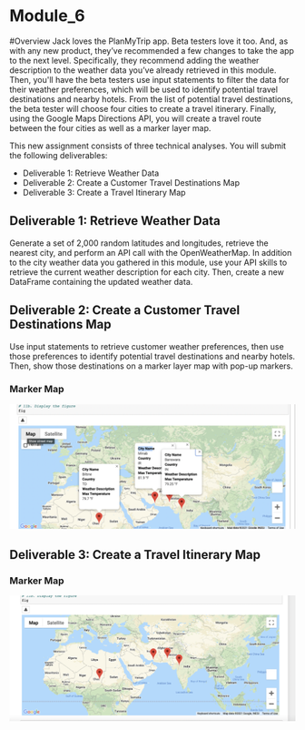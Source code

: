 # Module_6
#Overview
Jack loves the PlanMyTrip app. Beta testers love it too. And, as with any new product, they’ve recommended a few changes to take the app to the next level. Specifically, they recommend adding the weather description to the weather data you’ve already retrieved in this module. Then, you'll have the beta testers use input statements to filter the data for their weather preferences, which will be used to identify potential travel destinations and nearby hotels. From the list of potential travel destinations, the beta tester will choose four cities to create a travel itinerary. Finally, using the Google Maps Directions API, you will create a travel route between the four cities as well as a marker layer map.

This new assignment consists of three technical analyses. You will submit the following deliverables:

- Deliverable 1: Retrieve Weather Data
- Deliverable 2: Create a Customer Travel Destinations Map
- Deliverable 3: Create a Travel Itinerary Map

## Deliverable 1: Retrieve Weather Data
Generate a set of 2,000 random latitudes and longitudes, retrieve the nearest city, and perform an API call with the OpenWeatherMap. In addition to the city weather data you gathered in this module, use your API skills to retrieve the current weather description for each city. Then, create a new DataFrame containing the updated weather data.

## Deliverable 2: Create a Customer Travel Destinations Map
Use input statements to retrieve customer weather preferences, then use those preferences to identify potential travel destinations and nearby hotels. Then, show those destinations on a marker layer map with pop-up markers.

  ### Marker Map
 ![Alt text](https://github.com/f-marquez/Module_6/blob/main/Vacation_Itinerary/travel_map_markers.png)


## Deliverable 3: Create a Travel Itinerary Map
  ### Marker Map
![Alt text](https://github.com/f-marquez/Module_6/blob/main/Vacation_Itinerary/travel_map.png)
